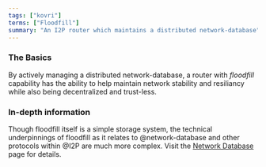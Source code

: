 ```yaml
---
tags: ["kovri"]
terms: ["Floodfill"]
summary: "An I2P router which maintains a distributed network-database"
---
```


### The Basics

By actively managing a distributed network-database, a router with *floodfill* capability has the ability to help maintain network stability and resiliancy while also being decentralized and trust-less.

### In-depth information

Though floodfill itself is a simple storage system, the technical underpinnings of floodfill as it relates to @network-database and other protocols within @I2P are much more complex. Visit the [Network Database](https://geti2p.net/en/docs/how/network-database) page for details.
